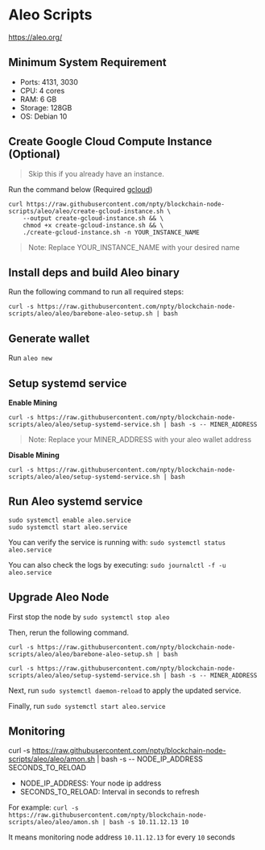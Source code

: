 # Aleo Scripts

https://aleo.org/

## Minimum System Requirement

- Ports: 4131, 3030
- CPU: 4 cores
- RAM: 6 GB
- Storage: 128GB
- OS: Debian 10

## Create Google Cloud Compute Instance (Optional)

> Skip this if you already have an instance.

Run the command below (Required [gcloud](https://cloud.google.com/sdk/docs/quickstart))

```
curl https://raw.githubusercontent.com/npty/blockchain-node-scripts/aleo/aleo/create-gcloud-instance.sh \
    --output create-gcloud-instance.sh && \
    chmod +x create-gcloud-instance.sh && \
    ./create-gcloud-instance.sh -n YOUR_INSTANCE_NAME
```

> Note: Replace YOUR_INSTANCE_NAME with your desired name

## Install deps and build Aleo binary

Run the following command to run all required steps:

`curl -s https://raw.githubusercontent.com/npty/blockchain-node-scripts/aleo/aleo/barebone-aleo-setup.sh | bash`

## Generate wallet

Run `aleo new`

## Setup systemd service

**Enable Mining**

`curl -s https://raw.githubusercontent.com/npty/blockchain-node-scripts/aleo/aleo/setup-systemd-service.sh | bash -s -- MINER_ADDRESS`

> Note: Replace your MINER_ADDRESS with your aleo wallet address

**Disable Mining**

`curl -s https://raw.githubusercontent.com/npty/blockchain-node-scripts/aleo/aleo/setup-systemd-service.sh | bash`

## Run Aleo systemd service

```
sudo systemctl enable aleo.service
sudo systemctl start aleo.service
```

You can verify the service is running with:
`sudo systemctl status aleo.service`

You can also check the logs by executing:
`sudo journalctl -f -u aleo.service`

## Upgrade Aleo Node

First stop the node by `sudo systemctl stop aleo`

Then, rerun the following command.

`curl -s https://raw.githubusercontent.com/npty/blockchain-node-scripts/aleo/aleo/barebone-aleo-setup.sh | bash`

`curl -s https://raw.githubusercontent.com/npty/blockchain-node-scripts/aleo/aleo/setup-systemd-service.sh | bash -s -- MINER_ADDRESS`

Next, run `sudo systemctl daemon-reload` to apply the updated service.

Finally, run `sudo systemctl start aleo.service`

## Monitoring

curl -s https://raw.githubusercontent.com/npty/blockchain-node-scripts/aleo/aleo/amon.sh | bash -s -- NODE_IP_ADDRESS SECONDS_TO_RELOAD

- NODE_IP_ADDRESS: Your node ip address
- SECONDS_TO_RELOAD: Interval in seconds to refresh

For example:
`curl -s https://raw.githubusercontent.com/npty/blockchain-node-scripts/aleo/aleo/amon.sh | bash -s 10.11.12.13 10`

It means monitoring node address `10.11.12.13` for every `10` seconds
